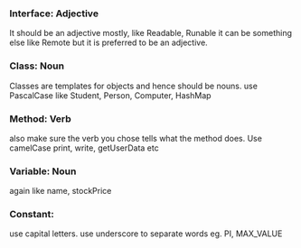 ### Interface: Adjective

It should be an adjective mostly, like Readable, Runable it can be something else like Remote but it is preferred to be an adjective.

### Class: Noun

Classes are templates for objects and hence should be nouns. use PascalCase
like Student, Person, Computer, HashMap

### Method: Verb
also make sure the verb you chose tells what the method does. Use camelCase
print, write, getUserData etc

### Variable: Noun
again like name, stockPrice

### Constant:
use capital letters. use underscore to separate words
eg. PI, MAX_VALUE
